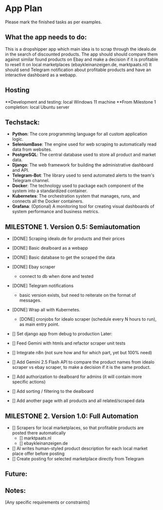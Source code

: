# App Plan
Please mark the finished tasks as per examples.

## What the app needs to do:

This is a dropshipper app which main idea is to scrap through the idealo.de in the search of discounted products. 
The app should should compare them against similar found products on Ebay and make a decision if it is profitable to resell it on local marketplaces (ebaykleinanzeigen.de, marktpaats.nl)
It should send Telegram notification about profitable products and have an interactive dashboard as a webapp.

## Hosting
**Development and testing: local Windows 11 machine
**From Milestone 1 completion: local Ubuntu server

## Techstack:

- **Python**: The core programming language for all custom application logic.
- **SeleniumBase**: The engine used for web scraping to automatically read data from websites.
- **PostgreSQL**: The central database used to store all product and market data.
- **Django**: The web framework for building the administrative dashboard and API.
- **Telegram-Bot**: The library used to send automated alerts to the team's Telegram channel.
- **Docker**: The technology used to package each component of the system into a standardized container.
- **Kubernetes**: The orchestration system that manages, runs, and connects all the Docker containers.
- **Grafana**: (Optional) A monitoring tool for creating visual dashboards of system performance and business metrics.

## MILESTONE 1. Version 0.5: Semiautomation

- [DONE] Scraping idealo.de for products and their prices
- [DONE] Basic dealboard as a webapp
- [DONE] Basic database to get the scraped the data

- [DONE] Ebay scraper
    - connect to db when done and tested
- [DONE] Telegram notifications
    - basic version exists, but need to reiterate on the format of messages.

- [DONE] Wrap all with Kubernetes.
    - [DONE] cronjobs for idealo scraper (schedule every N hours to run), as main entry point.
- [] Set django app from debug to production
Later:
- [] Feed Gemini with htmls and refactor scraper unit tests

- [] Integrate n8n (not sure how and for which part, yet but 100% need)
- [] Add Gemini 2.5 Flash API to compare the product names 
    from idealo scraper vs ebay scraper, to make a decision if it is the same product.
- [] Add authorization to dealboard for admins (it will contain more specific actions)
- [] Add sorting / filtering to the dealboard
- [] Add another page with all products and all related/scraped data


## MILESTONE 2. Version 1.0: Full Automation

- [] Scrapers for local marketplaces, so that profitable products are posted there automatically
    - [] marktpaats.nl
    - [] ebaykleinanzeigen.de
- [] AI writes human-styled product description for each local market place offer before posting
- [] Create posting for selected marketplace directly from Telegram

## Future:


## Notes:
[Any specific requirements or constraints]